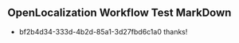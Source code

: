 ## OpenLocalization Workflow Test MarkDown
* bf2b4d34-333d-4b2d-85a1-3d27fbd6c1a0 
thanks!<!--HONumber=Mar16_HO1-->
